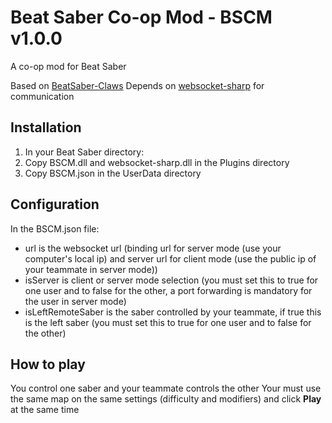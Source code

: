 # Beat Saber Co-op Mod - BSCM v1.0.0

A co-op mod for Beat Saber

Based on [BeatSaber-Claws](https://github.com/SteffanDonal/BeatSaber-Claws)
Depends on [websocket-sharp](https://github.com/sta/websocket-sharp) for communication

## Installation

1. In your Beat Saber directory: 
2. Copy BSCM.dll and websocket-sharp.dll in the Plugins directory
3. Copy BSCM.json in the UserData directory

## Configuration

In the BSCM.json file:
 - url is the websocket url (binding url for server mode (use your computer's local ip) and server url for client mode (use the public ip of your teammate in server mode))
 - isServer is client or server mode selection (you must set this to true for one user and to false for the other, a port forwarding is mandatory for the user in server mode)
 - isLeftRemoteSaber is the saber controlled by your teammate, if true this is the left saber (you must set this to true for one user and to false for the other)

## How to play

You control one saber and your teammate controls the other
Your must use the same map on the same settings (difficulty and modifiers) and click **Play** at the same time 